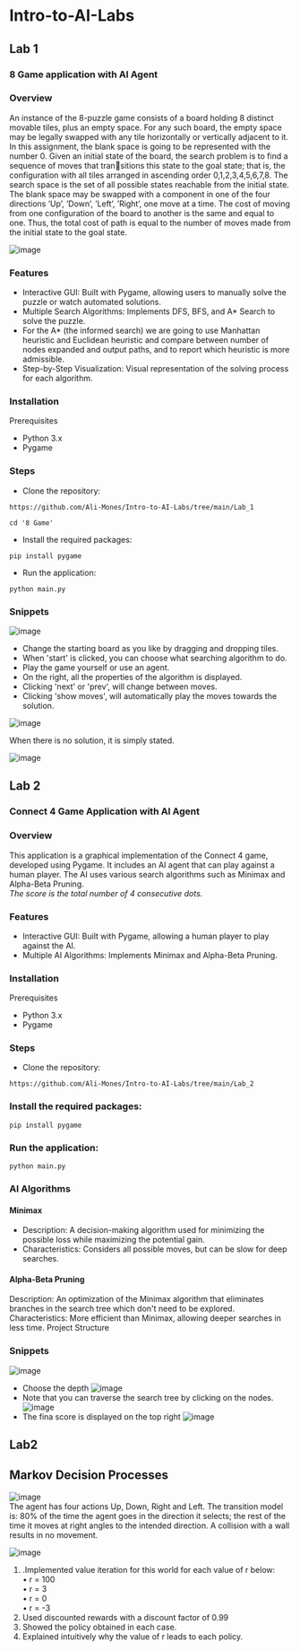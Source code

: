 ﻿# Intro-to-AI-Labs
## Lab 1   
### 8 Game application with AI Agent
### Overview   
An instance of the 8-puzzle game consists of a board holding 8 distinct movable tiles, plus
an empty space. For any such board, the empty space may be legally swapped with any tile
horizontally or vertically adjacent to it. In this assignment, the blank space is going to be
represented with the number 0.
Given an initial state of the board, the search problem is to find a sequence of moves that transitions this state to the goal state; that is, the configuration with all tiles arranged in ascending order 0,1,2,3,4,5,6,7,8.
The search space is the set of all possible states reachable from the initial state. The blank space may be swapped with a component in one of the four directions ’Up’, ’Down’, ’Left’, ’Right’, one move at a time. The cost of moving from one configuration of the board to another is the same and equal to one. Thus, the total cost of path is equal to the number of moves made from the initial state to the goal state.      
   
![image](https://github.com/Ali-Mones/Intro-to-AI-Labs/assets/128807308/b768b730-6f9f-4378-8fc2-63dc0b805d30)   

### Features
 * Interactive GUI: Built with Pygame, allowing users to manually solve the puzzle or watch automated solutions.
 * Multiple Search Algorithms: Implements DFS, BFS, and A* Search to solve the puzzle.
 * For the A* (the informed search) we are going to use Manhattan heuristic and Euclidean
heuristic and compare between number of nodes expanded and output paths, and to report
which heuristic is more admissible.
 * Step-by-Step Visualization: Visual representation of the solving process for each algorithm.

### Installation
Prerequisites
* Python 3.x
* Pygame

### Steps
* Clone the repository:
```
https://github.com/Ali-Mones/Intro-to-AI-Labs/tree/main/Lab_1
```
```
cd '8 Game'
```
* Install the required packages:
```
pip install pygame
```
* Run the application:
```
python main.py
```
### Snippets   

![image](https://github.com/Ali-Mones/Intro-to-AI-Labs/assets/128807308/87a7eb2e-b091-4a2f-8cbb-0b86e80590fb)   
   
* Change the starting board as you like by dragging and dropping tiles.   
* When 'start' is clicked, you can choose what searching algorithm to do.   
* Play the game yourself or use an agent.
* On the right, all the properties of the algorithm is displayed.
* Clicking 'next' or 'prev', will change between moves.
* Clicking 'show moves', will automatically play the moves towards the solution.

![image](https://github.com/Ali-Mones/Intro-to-AI-Labs/assets/128807308/8fcd11eb-1886-4afb-8df3-20890399efe8)

When there is no solution, it is simply stated.
      
![image](https://github.com/Ali-Mones/Intro-to-AI-Labs/assets/128807308/471ead6b-9a02-471a-82c1-f77c27a60c46)

## Lab 2   
### Connect 4 Game Application with AI Agent
### Overview
This application is a graphical implementation of the Connect 4 game, developed using Pygame. It includes an AI agent that can play against a human player. The AI uses various search algorithms such as Minimax and Alpha-Beta Pruning.   
*The score is the total number of 4 consecutive dots.*
### Features
* Interactive GUI: Built with Pygame, allowing a human player to play against the AI.
* Multiple AI Algorithms: Implements Minimax and Alpha-Beta Pruning.

### Installation
Prerequisites
* Python 3.x
* Pygame
### Steps
* Clone the repository:
```
https://github.com/Ali-Mones/Intro-to-AI-Labs/tree/main/Lab_2
```
### Install the required packages:
```
pip install pygame
```
### Run the application:
```
python main.py
```
### AI Algorithms
#### Minimax
* Description: A decision-making algorithm used for minimizing the possible loss while maximizing the potential gain.
* Characteristics: Considers all possible moves, but can be slow for deep searches.
#### Alpha-Beta Pruning
Description: An optimization of the Minimax algorithm that eliminates branches in the search tree which don't need to be explored.
Characteristics: More efficient than Minimax, allowing deeper searches in less time.
Project Structure
### Snippets   
![image](https://github.com/Ali-Mones/Intro-to-AI-Labs/assets/128807308/589375d5-0204-464e-a731-48bb9c370411)
* Choose the depth
![image](https://github.com/Ali-Mones/Intro-to-AI-Labs/assets/128807308/162f54ac-6f6d-44aa-b39f-4b518ec392f1)
* Note that you can traverse the search tree by clicking on the nodes.
![image](https://github.com/Ali-Mones/Intro-to-AI-Labs/assets/128807308/7d1f93ec-ae6d-4869-8da3-8870d065afe4)
* The fina score is displayed on the top right
![image](https://github.com/Ali-Mones/Intro-to-AI-Labs/assets/128807308/3e6d69ed-b19e-4288-a308-937565cd8951)


## Lab2
## Markov Decision Processes   
![image](https://github.com/Ali-Mones/Intro-to-AI-Labs/assets/128807308/363d316b-75c5-4c65-b253-21f9bedb11c0)   
The agent has four actions Up, Down, Right and Left.
The transition model is: 80% of the time the agent goes in the direction it selects; the rest of
the time it moves at right angles to the intended direction. A collision with a wall results in no
movement.   
   
![image](https://github.com/Ali-Mones/Intro-to-AI-Labs/assets/128807308/76d5b476-af86-4190-99c0-c7077bc773df)   
   
1. .Implemented value iteration for this world for each value of r below:   
• r = 100   
• r = 3   
• r = 0   
• r = -3   
2. Used discounted rewards with a discount factor of 0.99
3. Showed the policy obtained in each case.
4. Explained intuitively why the value of r leads to each policy.

